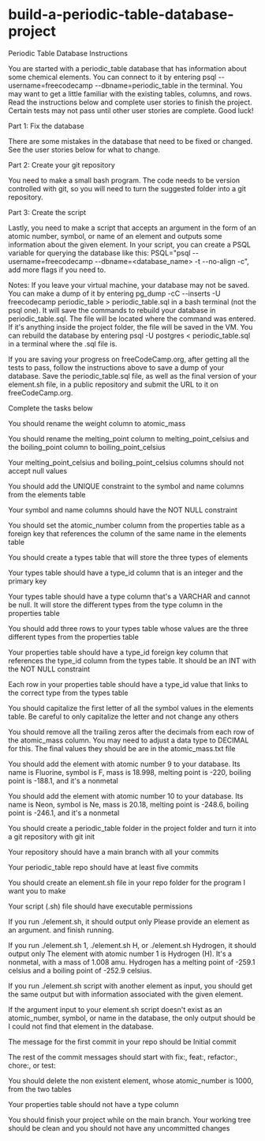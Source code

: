 # build-a-periodic-table-database-project

Periodic Table Database Instructions

You are started with a periodic_table database that has information about some chemical elements. You can connect to it by entering psql --username=freecodecamp --dbname=periodic_table in the terminal. You may want to get a little familiar with the existing tables, columns, and rows. Read the instructions below and complete user stories to finish the project. Certain tests may not pass until other user stories are complete. Good luck!

Part 1: Fix the database

There are some mistakes in the database that need to be fixed or changed. See the user stories below for what to change.

Part 2: Create your git repository

You need to make a small bash program. The code needs to be version controlled with git, so you will need to turn the suggested folder into a git repository.

Part 3: Create the script

Lastly, you need to make a script that accepts an argument in the form of an atomic number, symbol, or name of an element and outputs some information about the given element. In your script, you can create a PSQL variable for querying the database like this: PSQL="psql --username=freecodecamp --dbname=<database_name> -t --no-align -c", add more flags if you need to.

Notes:
If you leave your virtual machine, your database may not be saved. You can make a dump of it by entering pg_dump -cC --inserts -U freecodecamp periodic_table > periodic_table.sql in a bash terminal (not the psql one). It will save the commands to rebuild your database in periodic_table.sql. The file will be located where the command was entered. If it's anything inside the project folder, the file will be saved in the VM. You can rebuild the database by entering psql -U postgres < periodic_table.sql in a terminal where the .sql file is.

If you are saving your progress on freeCodeCamp.org, after getting all the tests to pass, follow the instructions above to save a dump of your database. Save the periodic_table.sql file, as well as the final version of your element.sh file, in a public repository and submit the URL to it on freeCodeCamp.org.

Complete the tasks below

You should rename the weight column to atomic_mass

You should rename the melting_point column to melting_point_celsius and the boiling_point column to boiling_point_celsius

Your melting_point_celsius and boiling_point_celsius columns should not accept null values

You should add the UNIQUE constraint to the symbol and name columns from the elements table

Your symbol and name columns should have the NOT NULL constraint

You should set the atomic_number column from the properties table as a foreign key that references the column of the same name in the elements table

You should create a types table that will store the three types of elements

Your types table should have a type_id column that is an integer and the primary key

Your types table should have a type column that's a VARCHAR and cannot be null. It will store the different types from the type column in the properties table

You should add three rows to your types table whose values are the three different types from the properties table

Your properties table should have a type_id foreign key column that references the type_id column from the types table. It should be an INT with the NOT NULL constraint

Each row in your properties table should have a type_id value that links to the correct type from the types table

You should capitalize the first letter of all the symbol values in the elements table. Be careful to only capitalize the letter and not change any others

You should remove all the trailing zeros after the decimals from each row of the atomic_mass column. You may need to adjust a data type to DECIMAL for this. The final values they should be are in the atomic_mass.txt file

You should add the element with atomic number 9 to your database. Its name is Fluorine, symbol is F, mass is 18.998, melting point is -220, boiling point is -188.1, and it's a nonmetal

You should add the element with atomic number 10 to your database. Its name is Neon, symbol is Ne, mass is 20.18, melting point is -248.6, boiling point is -246.1, and it's a nonmetal

You should create a periodic_table folder in the project folder and turn it into a git repository with git init

Your repository should have a main branch with all your commits

Your periodic_table repo should have at least five commits

You should create an element.sh file in your repo folder for the program I want you to make

Your script (.sh) file should have executable permissions

If you run ./element.sh, it should output only Please provide an element as an argument. and finish running.

If you run ./element.sh 1, ./element.sh H, or ./element.sh Hydrogen, it should output only The element with atomic number 1 is Hydrogen (H). It's a nonmetal, with a mass of 1.008 amu. Hydrogen has a melting point of -259.1 celsius and a boiling point of -252.9 celsius.

If you run ./element.sh script with another element as input, you should get the same output but with information associated with the given element.

If the argument input to your element.sh script doesn't exist as an atomic_number, symbol, or name in the database, the only output should be I could not find that element in the database.

The message for the first commit in your repo should be Initial commit

The rest of the commit messages should start with fix:, feat:, refactor:, chore:, or test:

You should delete the non existent element, whose atomic_number is 1000, from the two tables

Your properties table should not have a type column

You should finish your project while on the main branch. Your working tree should be clean and you should not have any uncommitted changes
